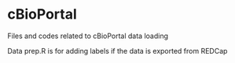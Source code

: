 # cBioPortal
Files and codes related to cBioPortal data loading

Data prep.R is for adding labels if the data is exported from REDCap
